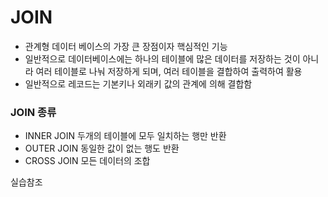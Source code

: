 # JOIN 


- 관계형 데이터 베이스의 가장 큰 장점이자 핵심적인 기능
- 일반적으로 데이터베이스에는 하나의 테이블에 많은 데이터를 저장하는 것이 아니라
여러 테이블로 나눠 저장하게 되며, 여러 테이블을 결합하여 출력하여 활용
- 일반적으로 레코드는 기본키나 외래키 값의 관계에 의해 결합함

### JOIN 종류
- INNER JOIN  두개의 테이블에 모두 일치하는 행만 반환
- OUTER JOIN 동일한 값이 없는 행도 반환
- CROSS JOIN 모든 데이터의 조합

실습참조